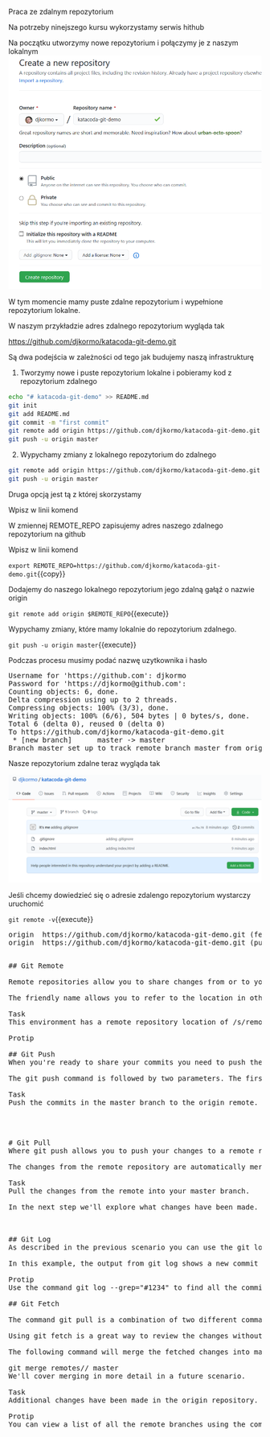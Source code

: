 Praca ze zdalnym repozytorium


Na potrzeby ninejszego kursu wykorzystamy serwis hithub

Na początku utworzymy nowe repozytorium i połączymy je  z naszym lokalnym
![](./assets/github-create-repo.png)


W tym momencie mamy puste zdalne repozytorium i wypełnione repozytorium lokalne.

W naszym przykładzie adres zdalnego repozytorium wygląda tak

https://github.com/djkormo/katacoda-git-demo.git


Są dwa podejścia w zależności od tego jak budujemy naszą infrastrukturę

1) Tworzymy nowe i puste repozytorium lokalne i pobieramy kod z repozytorium zdalnego
```bash
echo "# katacoda-git-demo" >> README.md
git init
git add README.md
git commit -m "first commit"
git remote add origin https://github.com/djkormo/katacoda-git-demo.git
git push -u origin master
```                

2) Wypychamy zmiany z lokalnego repozytorium do zdalnego 
```bash
git remote add origin https://github.com/djkormo/katacoda-git-demo.git
git push -u origin master
```

Druga opcją jest tą z której skorzystamy

Wpisz w linii komend

W zmiennej REMOTE_REPO zapisujemy  adres naszego zdalnego repozytorium na github

Wpisz w linii komend

`export REMOTE_REPO=https://github.com/djkormo/katacoda-git-demo.git`{{copy}}

Dodajemy do naszego lokalnego repozytorium jego zdalną gałąź o nazwie origin

`git remote add origin $REMOTE_REPO`{{execute}}

Wypychamy zmiany, które mamy lokalnie do repozytorium zdalnego.

`git push -u origin master`{{execute}}

Podczas procesu musimy podać nazwę uzytkownika i hasło

<pre>
Username for 'https://github.com': djkormo
Password for 'https://djkormo@github.com':
Counting objects: 6, done.
Delta compression using up to 2 threads.
Compressing objects: 100% (3/3), done.
Writing objects: 100% (6/6), 504 bytes | 0 bytes/s, done.
Total 6 (delta 0), reused 0 (delta 0)
To https://github.com/djkormo/katacoda-git-demo.git
 * [new branch]      master -> master
Branch master set up to track remote branch master from origin.
</pre>

Nasze repozytorium zdalne teraz wygląda tak

![](./assets/github-init-repo.png)


Jeśli chcemy dowiedzieć się o adresie zdalengo repozytorium wystarczy uruchomić

`git remote -v`{{execute}}

<pre>
origin  https://github.com/djkormo/katacoda-git-demo.git (fetch)
origin  https://github.com/djkormo/katacoda-git-demo.git (push)
<pre>

## Git Remote

Remote repositories allow you to share changes from or to your repository. Remote locations are generally a build server, a team members machine or a centralised store such as Github.com. Remotes are added using the git remote command with a friendly name and the remote location, typically a HTTPS URL or a SSH connection for example https://github.com/OcelotUproar/ocelite.git or git@github.com:/OcelotUproar/ocelite.git.

The friendly name allows you to refer to the location in other commands. Your local repository can reference multiple different remote repositories depending on your scenario.

Task
This environment has a remote repository location of /s/remote-project/1. Using git remote, add this remote location with the name origin.

Protip

## Git Push
When you're ready to share your commits you need to push them to a remote repository via git push. A typical Git workflow would be to perform multiple small commits as you complete a task and push to a remote at relevant points, such as when the task is complete, to ensure synchronisation of the code within the team.

The git push command is followed by two parameters. The first parameter is the friendly name of the remote repository we defined in the first step. The second parameter is the name of the branch. By default all git repositories have a master branch where the code is worked on.

Task
Push the commits in the master branch to the origin remote.




# Git Pull
Where git push allows you to push your changes to a remote repository, git pull works in the reverse fashion. git pull allows you to sync changes from a remote repository into your local version.

The changes from the remote repository are automatically merge into the branch you're currently working on.

Task
Pull the changes from the remote into your master branch.

In the next step we'll explore what changes have been made.



## Git Log
As described in the previous scenario you can use the git log command to see the history of the repository. The git show command will allow you to view the changes made in each commit.

In this example, the output from git log shows a new commit by "DifferentUser@JoinScrapbook.com" with the message "Fix for Bug #1234". The output of git show highlights the new lines added to the file in green.

Protip
Use the command git log --grep="#1234" to find all the commits containing #1234

## Git Fetch

The command git pull is a combination of two different commands, git fetch and git merge. Fetch downloads the changes from the remote repository into a separate branch named remotes/<remote-name>/<remote-branch-name>. The branch can be accessed using git checkout.

Using git fetch is a great way to review the changes without affecting your current branch. The naming format of branches is flexible enough that you can have multiple remotes and branches with the same name and easily switch between them.

The following command will merge the fetched changes into master.

git merge remotes/<remote-name>/<remote-branch-name> master
We'll cover merging in more detail in a future scenario.

Task
Additional changes have been made in the origin repository. Use git fetch to download the changes and then checkout the branch to view them.

Protip
You can view a list of all the remote branches using the command git branch -r
